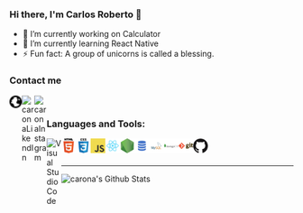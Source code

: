 ### Hi there, I'm Carlos Roberto 👋

- 🔭 I’m currently working on Calculator
- 🌱 I’m currently learning React Native
- ⚡ Fun fact: A group of unicorns is called a blessing.

### Contact me

[<img align="left" alt="caronaPortfolio" width="22px" src="https://raw.githubusercontent.com/iconic/open-iconic/master/svg/globe.svg" />][website]
[<img align="left" alt="caronaLikendIn" width="22px" src="https://cdn.jsdelivr.net/npm/simple-icons@v3/icons/linkedin.svg" />][linkedin]
[<img align="left" alt="caronaInstagram" width="22px" src="https://cdn.jsdelivr.net/npm/simple-icons@v3/icons/instagram.svg" />][instagram]

<br />

### Languages and Tools:

[<img align="left" alt="Visual Studio Code" width="26px" src="https://drive.google.com/file/d/1JSH5vtFA9bjMb9f0J_utrUiU_fufokW1/view?usp=sharing" />][repo]
[<img align="left" alt="HTML5" width="26px" src="https://raw.githubusercontent.com/github/explore/80688e429a7d4ef2fca1e82350fe8e3517d3494d/topics/html/html.png" />][repo]
[<img align="left" alt="CSS3" width="26px" src="https://raw.githubusercontent.com/github/explore/80688e429a7d4ef2fca1e82350fe8e3517d3494d/topics/css/css.png" />][repo]
[<img align="left" alt="JavaScript" width="26px" src="https://raw.githubusercontent.com/github/explore/80688e429a7d4ef2fca1e82350fe8e3517d3494d/topics/javascript/javascript.png" />][repo]
[<img align="left" alt="React" width="26px" src="https://raw.githubusercontent.com/github/explore/80688e429a7d4ef2fca1e82350fe8e3517d3494d/topics/react/react.png" />][repo]
[<img align="left" alt="Node.js" width="26px" src="https://raw.githubusercontent.com/github/explore/80688e429a7d4ef2fca1e82350fe8e3517d3494d/topics/nodejs/nodejs.png" />][repo]
[<img align="left" alt="SQL" width="26px" src="https://raw.githubusercontent.com/github/explore/80688e429a7d4ef2fca1e82350fe8e3517d3494d/topics/sql/sql.png" />][repo]
[<img align="left" alt="MySQL" width="26px" src="https://raw.githubusercontent.com/github/explore/80688e429a7d4ef2fca1e82350fe8e3517d3494d/topics/mysql/mysql.png" />][repo]
[<img align="left" alt="MongoDB" width="26px" src="https://raw.githubusercontent.com/github/explore/80688e429a7d4ef2fca1e82350fe8e3517d3494d/topics/mongodb/mongodb.png" />][repo]
[<img align="left" alt="Git" width="26px" src="https://raw.githubusercontent.com/github/explore/80688e429a7d4ef2fca1e82350fe8e3517d3494d/topics/git/git.png" />][repo]
[<img align="left" alt="GitHub" width="26px" src="https://raw.githubusercontent.com/github/explore/78df643247d429f6cc873026c0622819ad797942/topics/github/github.png" />][repo]

<br />
<br />

---

<img align="left" alt="carona's Github Stats" src="https://github-readme-stats.vercel.app/api?username=carona-jr&show_icons=true&hide_border=true" />

[website]: https://carona-jr.github.io/portfolio/
[instagram]: https://instagram.com/caronajr
[linkedin]: www.linkedin.com/in/carlos-roberto-nascimento
[repo]: https://github.com/carona-jr
